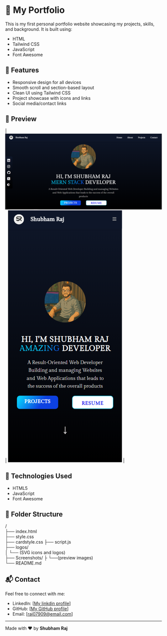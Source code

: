 # 💼 My Portfolio

This is my first personal portfolio website showcasing my projects, skills, and background. It is built using:

- HTML
- Tailwind CSS
- JavaScript
- Font Awesome

## 🚀 Features

- Responsive design for all devices
- Smooth scroll and section-based layout
- Clean UI using Tailwind CSS
- Project showcase with icons and links
- Social media/contact links

## 📸 Preview

| ![Desktop View](./Screenshots/DesktopFront.PNG) | ![Mobile View](./Screenshots/MobileFront.PNG) |  
  
## 🔧 Technologies Used

- HTML5  
- JavaScript
- Font Awesome

## 📂 Folder Structure

/  
├── index.html  
├── style.css  
├── cardstyle.css
├── script.js  
├── logos/  
│ └── (SVG icons and logos)  
├── Screenshots/
├ └──(preview images)  
└── README.md  


## 📬 Contact

Feel free to connect with me:

- LinkedIn: [[My linkdin profile](https://www.linkedin.com/search/results/all/?keywords=shubham&origin=GLOBAL_SEARCH_HEADER&sid=iBt)]
- GitHub: [[My GitHub profile](https://github.com/CSShubham)]
- Email: [raj07909@email.com]

---

Made with ❤️ by **Shubham Raj**

